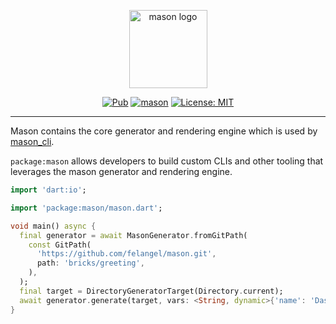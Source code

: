 <p align="center">
<img src="https://raw.githubusercontent.com/felangel/mason/master/assets/mason_full.png" height="125" alt="mason logo" />
</p>

<p align="center">
<a href="https://pub.dev/packages/mason"><img src="https://img.shields.io/pub/v/mason.svg" alt="Pub"></a>
<a href="https://github.com/felangel/mason/actions"><img src="https://github.com/felangel/mason/workflows/mason/badge.svg" alt="mason"></a>
<a href="https://opensource.org/licenses/MIT"><img src="https://img.shields.io/badge/license-MIT-purple.svg" alt="License: MIT"></a>
</p>

---

Mason contains the core generator and rendering engine which is used by [mason_cli](https://pub.dev/packages/mason_cli).

`package:mason` allows developers to build custom CLIs and other tooling that leverages the mason generator and rendering engine.

```dart
import 'dart:io';

import 'package:mason/mason.dart';

void main() async {
  final generator = await MasonGenerator.fromGitPath(
    const GitPath(
      'https://github.com/felangel/mason.git',
      path: 'bricks/greeting',
    ),
  );
  final target = DirectoryGeneratorTarget(Directory.current);
  await generator.generate(target, vars: <String, dynamic>{'name': 'Dash'});
}
```

